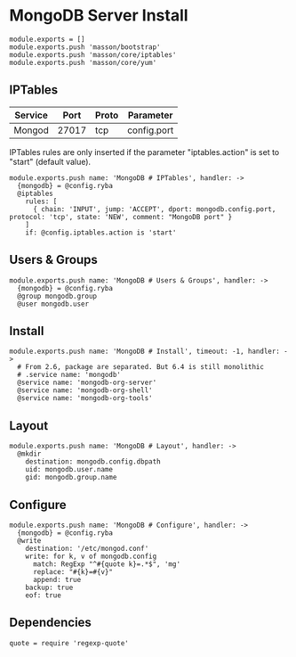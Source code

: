 
# MongoDB Server Install

    module.exports = []
    module.exports.push 'masson/bootstrap'
    module.exports.push 'masson/core/iptables'
    module.exports.push 'masson/core/yum'

## IPTables

| Service       | Port  | Proto | Parameter       |
|---------------|-------|-------|-----------------|
| Mongod        | 27017 |  tcp  |  config.port    |

IPTables rules are only inserted if the parameter "iptables.action" is set to
"start" (default value).

    module.exports.push name: 'MongoDB # IPTables', handler: ->
      {mongodb} = @config.ryba
      @iptables
        rules: [
          { chain: 'INPUT', jump: 'ACCEPT', dport: mongodb.config.port, protocol: 'tcp', state: 'NEW', comment: "MongoDB port" }
        ]
        if: @config.iptables.action is 'start'

## Users & Groups

    module.exports.push name: 'MongoDB # Users & Groups', handler: ->
      {mongodb} = @config.ryba
      @group mongodb.group
      @user mongodb.user

## Install

    module.exports.push name: 'MongoDB # Install', timeout: -1, handler: ->
      # From 2.6, package are separated. But 6.4 is still monolithic
      # .service name: 'mongodb'
      @service name: 'mongodb-org-server'
      @service name: 'mongodb-org-shell'
      @service name: 'mongodb-org-tools'

## Layout

    module.exports.push name: 'MongoDB # Layout', handler: ->
      @mkdir
        destination: mongodb.config.dbpath
        uid: mongodb.user.name
        gid: mongodb.group.name


## Configure

    module.exports.push name: 'MongoDB # Configure', handler: ->
      {mongodb} = @config.ryba
      @write
        destination: '/etc/mongod.conf'
        write: for k, v of mongodb.config
          match: RegExp "^#{quote k}=.*$", 'mg'
          replace: "#{k}=#{v}"
          append: true
        backup: true
        eof: true

## Dependencies

    quote = require 'regexp-quote'
